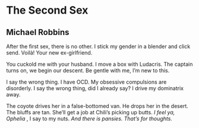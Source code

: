 # The Second Sex
## Michael Robbins
After the first sex, there is no other.
I stick my gender in a blender
and click send. Voilà!
Your new ex-girlfriend.

You cuckold me with your husband.
I move a box with Ludacris.
The captain turns on, we begin our descent.
Be gentle with me, I’m new to this.

I say the wrong thing. I have OCD.
My obsessive compulsions are disorderly.
I say the wrong thing, did I already say?
I drive my dominatrix away.

The coyote drives her in a false-bottomed van.
He drops her in the desert. The bluffs are tan.
She’ll get a job at Chili’s picking up butts.
 _I feel ya, Ophelia_ , I say to my nuts.
 _And there is pansies. That’s for thoughts._